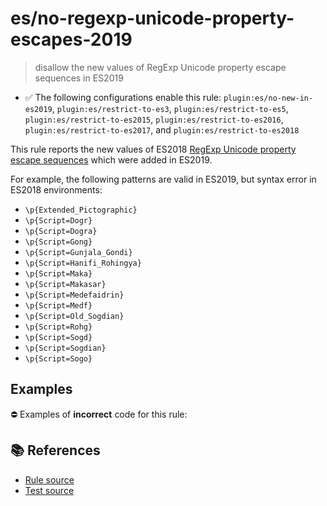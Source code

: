 # es/no-regexp-unicode-property-escapes-2019
> disallow the new values of RegExp Unicode property escape sequences in ES2019

- ✅ The following configurations enable this rule: `plugin:es/no-new-in-es2019`, `plugin:es/restrict-to-es3`, `plugin:es/restrict-to-es5`, `plugin:es/restrict-to-es2015`, `plugin:es/restrict-to-es2016`, `plugin:es/restrict-to-es2017`, and `plugin:es/restrict-to-es2018`

This rule reports the new values of ES2018 [RegExp Unicode property escape sequences](https://github.com/tc39/proposal-regexp-unicode-property-escapes#readme) which were added in ES2019.

For example, the following patterns are valid in ES2019, but syntax error in ES2018 environments:

- `\p{Extended_Pictographic}`
- `\p{Script=Dogr}`
- `\p{Script=Dogra}`
- `\p{Script=Gong}`
- `\p{Script=Gunjala_Gondi}`
- `\p{Script=Hanifi_Rohingya}`
- `\p{Script=Maka}`
- `\p{Script=Makasar}`
- `\p{Script=Medefaidrin}`
- `\p{Script=Medf}`
- `\p{Script=Old_Sogdian}`
- `\p{Script=Rohg}`
- `\p{Script=Sogd}`
- `\p{Script=Sogdian}`
- `\p{Script=Sogo}`

## Examples

⛔ Examples of **incorrect** code for this rule:

<eslint-playground type="bad" code="/*eslint es/no-regexp-unicode-property-escapes-2019: error */
const r1 = /\p{Extended_Pictographic}/u
const r2 = /\p{Script=Dogr}/u
" />

## 📚 References

- [Rule source](https://github.com/mysticatea/eslint-plugin-es/blob/v4.1.0/lib/rules/no-regexp-unicode-property-escapes-2019.js)
- [Test source](https://github.com/mysticatea/eslint-plugin-es/blob/v4.1.0/tests/lib/rules/no-regexp-unicode-property-escapes-2019.js)

